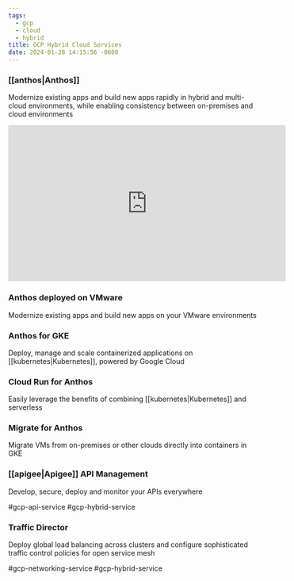 ```yaml
---
tags:
  - gcp
  - cloud
  - hybrid
title: GCP Hybrid Cloud Services
date: 2024-01-28 14:15:56 -0600
---
```


### [[anthos|Anthos]]
Modernize existing apps and build new apps rapidly in hybrid and multi-cloud environments, while enabling consistency between on-premises and cloud environments

<iframe width="560" height="315" src="https://www.youtube-nocookie.com/embed/Qtwt7QcW4J8?si=DCU-oRLFtq8U6zVi" title="YouTube video player" frameborder="0" allow="accelerometer; autoplay; clipboard-write; encrypted-media; gyroscope; picture-in-picture; web-share" allowfullscreen></iframe>

### Anthos deployed on VMware
Modernize existing apps and build new apps on your VMware environments

### Anthos for GKE
Deploy, manage and scale containerized applications on [[kubernetes|Kubernetes]], powered by Google Cloud

### Cloud Run for Anthos
Easily leverage the benefits of combining [[kubernetes|Kubernetes]] and serverless

### Migrate for Anthos
Migrate VMs from on-premises or other clouds directly into containers in GKE

### [[apigee|Apigee]] API Management
Develop, secure, deploy and monitor your APIs everywhere  

#gcp-api-service #gcp-hybrid-service

### Traffic Director
Deploy global load balancing across clusters and configure sophisticated traffic control policies for open service mesh  

#gcp-networking-service #gcp-hybrid-service
